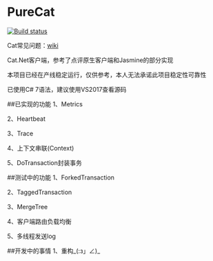 # PureCat
[![Build status](https://ci.appveyor.com/api/projects/status/yimjei2as70cw319)](https://ci.appveyor.com/project/chinaboard/purecat)

Cat常见问题：[wiki](https://github.com/chinaboard/PureCat/wiki/Cat%E7%AE%80%E5%8D%95%E6%96%87%E6%A1%A3)

Cat.Net客户端，参考了点评原生客户端和Jasmine的部分实现

本项目已经在产线稳定运行，仅供参考，本人无法承诺此项目稳定性可靠性

已使用C# 7语法，建议使用VS2017查看源码

##已实现的功能
1、Metrics

2、Heartbeat

3、Trace

4、上下文串联(Context)

5、DoTransaction封装事务


##测试中的功能
1、ForkedTransaction

2、TaggedTransaction

3、MergeTree

4、客户端路由负载均衡

5、多线程发送log

##开发中的事情
1、重构_(:з」∠)_
